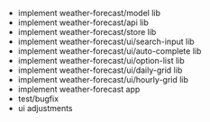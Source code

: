 - implement weather-forecast/model lib
- implement weather-forecast/api lib
- implement weather-forecast/store lib
- implement weather-forecast/ui/search-input lib
- implement weather-forecast/ui/auto-complete lib
- implement weather-forecast/ui/option-list lib
- implement weather-forecast/ui/daily-grid lib
- implement weather-forecast/ui/hourly-grid lib
- implement weather-forecast app
- test/bugfix
- ui adjustments
